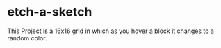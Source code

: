 # etch-a-sketch
This Project is a 16x16 grid in which as you hover a block it changes to a random color. 